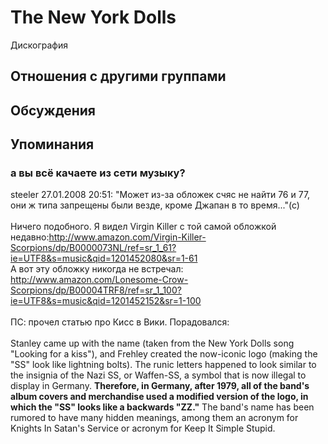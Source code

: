 # The New York Dolls

Дискография

## Отношения с другими группами


## Обсуждения


## Упоминания

### а вы всё качаете из сети музыку?

steeler 27.01.2008 20:51:
"Может из-за обложек счяс не найти 76 и 77, они ж типа запрещены были везде, кроме Джапан в то время..."(с)<BR><BR>Ничего подобного. Я видел Virgin Killer c той самой обложкой недавно:<A HREF="http://www.amazon.com/Virgin-Killer-Scorpions/dp/B0000073NL/ref=sr_1_61?ie=UTF8&s=music&qid=1201452080&sr=1-61" TARGET="_blank">http://www.amazon.com/Virgin-Killer-Scorpions/dp/B0000073NL/ref=sr_1_61?ie=UTF8&s=music&qid=1201452080&sr=1-61</A><BR>А вот эту обложку никогда не встречал: <A HREF="http://www.amazon.com/Lonesome-Crow-Scorpions/dp/B00004TRF8/ref=sr_1_100?ie=UTF8&s=music&qid=1201452152&sr=1-100" TARGET="_blank">http://www.amazon.com/Lonesome-Crow-Scorpions/dp/B00004TRF8/ref=sr_1_100?ie=UTF8&s=music&qid=1201452152&sr=1-100</A><BR><BR>ПС: прочел статью про Кисс в Вики. Порадовался:<BR><BR>Stanley came up with the name (taken from the New York Dolls song "Looking for a kiss"), and Frehley created the now-iconic logo (making the "SS" look like lightning bolts). The runic letters happened to look similar to the insignia of the Nazi SS, or Waffen-SS, a symbol that is now illegal to display in Germany. <B>Therefore, in Germany, after 1979, all of the band's album covers and merchandise used a modified version of the logo, in which the "SS" looks like a backwards "ZZ."</B> The band's name has been rumored to have many hidden meanings, among them an acronym for Knights In Satan's Service or acronym for Keep It Simple Stupid.<BR><BR><BR><BR>

